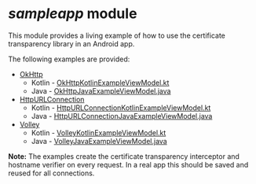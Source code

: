 # *sampleapp* module

This module provides a living example of how to use the certificate
transparency library in an Android app.

The following examples are provided:

- [OkHttp](https://square.github.io/okhttp/)
  - Kotlin - [OkHttpKotlinExampleViewModel.kt](./src/main/java/com/babylon/certificatetransparency/sampleapp/examples/okhttp/kotlin/OkHttpKotlinExampleViewModel.kt)
  - Java - [OkHttpJavaExampleViewModel.java](./src/main/java/com/babylon/certificatetransparency/sampleapp/examples/okhttp/java/OkHttpJavaExampleViewModel.java)
- [HttpURLConnection](https://developer.android.com/reference/java/net/HttpURLConnection)
  - Kotlin - [HttpURLConnectionKotlinExampleViewModel.kt](./src/main/java/com/babylon/certificatetransparency/sampleapp/examples/httpurlconnection/kotlin/HttpURLConnectionKotlinExampleViewModel.kt)
  - Java - [HttpURLConnectionJavaExampleViewModel.java](./src/main/java/com/babylon/certificatetransparency/sampleapp/examples/httpurlconnection/java/HttpURLConnectionJavaExampleViewModel.java)
- [Volley](https://developer.android.com/training/volley/index.html)
  - Kotlin - [VolleyKotlinExampleViewModel.kt](./src/main/java/com/babylon/certificatetransparency/sampleapp/examples/volley/kotlin/VolleyKotlinExampleViewModel.kt)
  - Java - [VolleyJavaExampleViewModel.java](./src/main/java/com/babylon/certificatetransparency/sampleapp/examples/volley/java/VolleyJavaExampleViewModel.java)

**Note:** The examples create the certificate transparency interceptor
and hostname verifier on every request. In a real app this should be
saved and reused for all connections.

